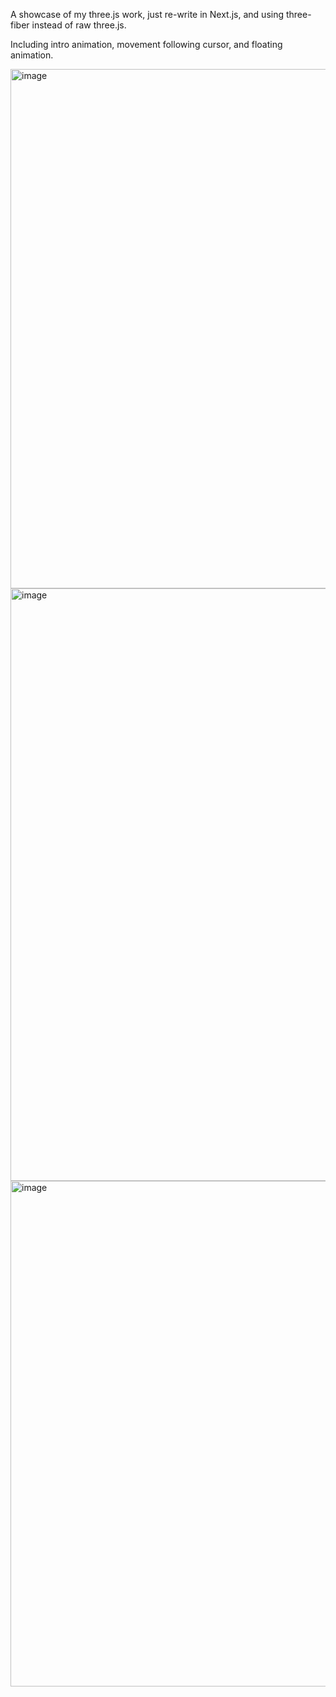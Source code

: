 A showcase of my three.js work, just re-write in Next.js, and using three-fiber instead of raw three.js.

Including intro animation, movement following cursor, and floating animation.

<img width="831" alt="image" src="https://github.com/dwkeis/three-fiber-next/assets/14539612/dbf4b0ea-f459-4806-a0e6-aaadf527bac0">

<img width="948" alt="image" src="https://github.com/dwkeis/three-fiber-next/assets/14539612/48b08916-417b-4ec4-b69e-bff13d4cb8a3">

<img width="809" alt="image" src="https://github.com/dwkeis/three-fiber-next/assets/14539612/febc7eba-e0c6-4d7a-a00a-972d8a157425">
